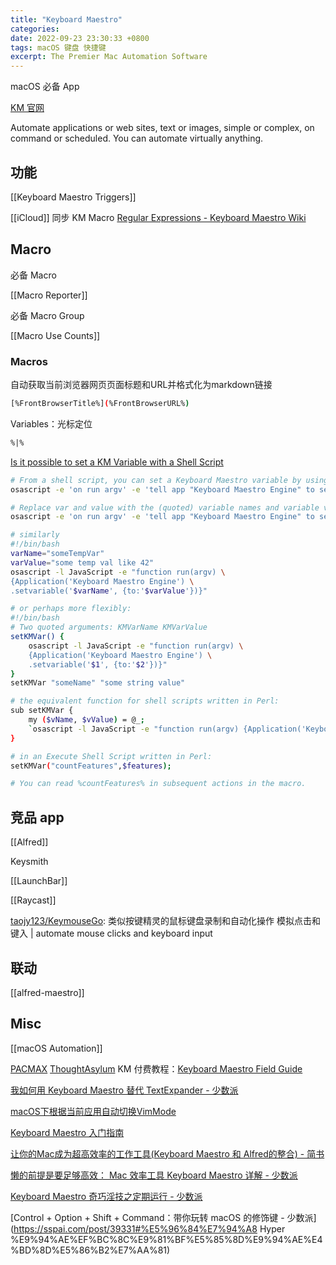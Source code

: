 ```yaml
---
title: "Keyboard Maestro"
categories:
date: 2022-09-23 23:30:33 +0800
tags: macOS 键盘 快捷键
excerpt: The Premier Mac Automation Software
---
```


macOS 必备 App

[KM 官网](https://www.keyboardmaestro.com)

Automate applications or web sites, text or images, simple or complex, on command or scheduled. You can automate virtually anything.




## 功能

[[Keyboard Maestro Triggers]]

[[iCloud]] 同步 KM Macro
[Regular Expressions - Keyboard Maestro Wiki](https://wiki.keyboardmaestro.com/Regular_Expressions)



## Macro


必备 Macro

[[Macro Reporter]]

必备 Macro Group

[[Macro Use Counts]]


### Macros

自动获取当前浏览器网页页面标题和URL并格式化为markdown链接

```bash
[%FrontBrowserTitle%](%FrontBrowserURL%)
```



Variables：光标定位

```html
%|%
```

[Is it possible to set a KM Variable with a Shell Script](https://forum.keyboardmaestro.com/t/is-it-possible-to-set-a-km-variable-with-a-shell-script/4954)

```bash
# From a shell script, you can set a Keyboard Maestro variable by using the osascript tool. Something like:
osascript -e 'on run argv' -e 'tell app "Keyboard Maestro Engine" to setvariable (item 1 of argv) to (item 2 of argv)' -e 'end run' var value

# Replace var and value with the (quoted) variable names and variable values, so maybe:
osascript -e 'on run argv' -e 'tell app "Keyboard Maestro Engine" to setvariable (item 1 of argv) to (item 2 of argv)' -e 'end run' "lastName" "${NAMES[0]}"

# similarly
#!/bin/bash
varName="someTempVar"
varValue="some temp val like 42"
osascript -l JavaScript -e "function run(argv) \
{Application('Keyboard Maestro Engine') \
.setvariable('$varName', {to:'$varValue'})}"

# or perhaps more flexibly:
#!/bin/bash
# Two quoted arguments: KMVarName KMVarValue
setKMVar() {
    osascript -l JavaScript -e "function run(argv) \
    {Application('Keyboard Maestro Engine') \
    .setvariable('$1', {to:'$2'})}"
}
setKMVar "someName" "some string value"

# the equivalent function for shell scripts written in Perl:
sub setKMVar {
	my ($vName, $vValue) = @_;
	`osascript -l JavaScript -e "function run(argv) {Application('Keyboard Maestro Engine') .setvariable('$vName', {to:'$vValue'})}"`
}

# in an Execute Shell Script written in Perl:
setKMVar("countFeatures",$features);

# You can read %countFeatures% in subsequent actions in the macro.
```





## 竞品 app

[[Alfred]]

Keysmith

[[LaunchBar]]

[[Raycast]]

[taojy123/KeymouseGo](https://github.com/taojy123/KeymouseGo): 类似按键精灵的鼠标键盘录制和自动化操作 模拟点击和键入 | automate mouse clicks and keyboard input

## 联动

[[alfred-maestro]]




## Misc


[[macOS Automation]]

[PACMAX](https://pacmax.org/)
[ThoughtAsylum](https://www.thoughtasylum.com/)
KM 付费教程：[Keyboard Maestro Field Guide](https://learn.macsparky.com/p/km)


[我如何用 Keyboard Maestro 替代 TextExpander - 少数派](https://sspai.com/post/39495)

[macOS下根据当前应用自动切换VimMode](https://www.jianshu.com/p/bdfedfe3d15a)

[Keyboard Maestro 入门指南](https://sspai.com/post/36442)

[让你的Mac成为超高效率的工作工具(Keyboard Maestro 和 Alfred的整合) - 简书](https://www.jianshu.com/p/105c7c017f23)

[懒的前提是要足够高效： Mac 效率工具 Keyboard Maestro 详解 - 少数派](https://sspai.com/post/28721)

[Keyboard Maestro 奇巧淫技之定期运行 - 少数派](https://sspai.com/post/43320)

[Control + Option + Shift + Command：带你玩转 macOS 的修饰键 - 少数派](https://sspai.com/post/39331#%E5%96%84%E7%94%A8 Hyper %E9%94%AE%EF%BC%8C%E9%81%BF%E5%85%8D%E9%94%AE%E4%BD%8D%E5%86%B2%E7%AA%81)




